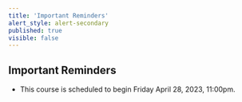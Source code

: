 ```yaml
---
title: 'Important Reminders'
alert_style: alert-secondary
published: true
visible: false
---
```


## Important Reminders
* This course is scheduled to begin Friday April 28, 2023, 11:00pm.
